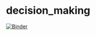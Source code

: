 # decision_making
[![Binder](https://mybinder.org/badge_logo.svg)](https://mybinder.org/v2/gh/meddion/decision_making/HEAD)
